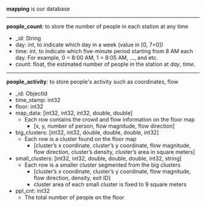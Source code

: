 **mapping** is our database
***
**people_count**: to store the number of people in each station at any time
* _id: String
* day: int, to indicate which day in a week (value in [0, 7=0])
* time: int, to indicate which five-minute period starting from 8 AM each day. For example, 0 = 8:00 AM, 1 = 8:05 AM, ..., and etc.
* count: float, the estimated number of people in the station at *day*, *time*.
***
**people_activity**: to store people's activity such as coordinates, flow
* _id: ObjectId
* time_stamp: int32
* floor: int32
* map_data: [int32, int32, int32, double, double]
  * Each row contains the crowd and flow information on the floor map
    * [x, y, number of person, flow magnitude, flow direction]
* big_clusters: [int32, int32, double, double, double, int32]
  * Each row is a cluster found on the floor map
    * [cluster’s x coordinate, cluster’s y coordinate, flow magnitude, flow direction, cluster’s density, cluster’s area in square meters] 
* small_clusters: [int32, int32, double, double, double, int32, string]
  * Each row is a smaller cluster segmented from the big clusters
    * [cluster’s x coordinate, cluster’s y coordinate, flow magnitude, flow direction, density, exit ID] 
    * cluster area of each small cluster is fixed to 9 square meters
* ppl_cnt: int32 
  * The total number of people on the floor

